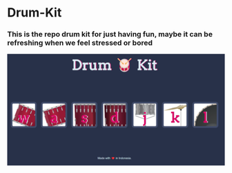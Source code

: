 # Drum-Kit

### This is the repo drum kit for just having fun, maybe it can be refreshing when we feel stressed or bored
![](https://github.com/Chafithafid30/Drum-Kit/blob/master/Drum%20Kit.png)
